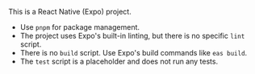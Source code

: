 This is a React Native (Expo) project.

- Use `pnpm` for package management.
- The project uses Expo's built-in linting, but there is no specific `lint` script.
- There is no `build` script. Use Expo's build commands like `eas build`.
- The `test` script is a placeholder and does not run any tests.